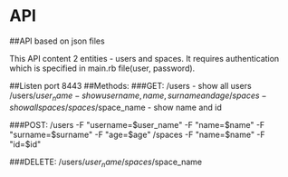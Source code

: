# API
##API based on json files

This API content 2 entities - users and spaces. It requires authentication which is specified in main.rb file(user, password).

##Listen port
8443
##Methods:
###GET:
    /users - show all users
    /users/$user_name - show username, name, surname and age
    /spaces - show all spaces
    /spaces/$space_name - show name and id
    
###POST:
    /users -F "username=$user_name" -F "name=$name" -F "surname=$surname" -F "age=$age"
    /spaces -F "name=$name" -F "id=$id"
    
###DELETE:
    /users/$user_name
    /spaces/$space_name
